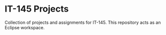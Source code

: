 # IT-145 Projects

Collection of projects and assignments for IT-145.
This repository acts as an Eclipse workspace.
